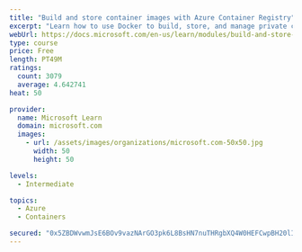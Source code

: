 ```yaml
---
title: "Build and store container images with Azure Container Registry"
excerpt: "Learn how to use Docker to build, store, and manage private container images with the Azure Container Registry."
webUrl: https://docs.microsoft.com/en-us/learn/modules/build-and-store-container-images/
type: course
price: Free
length: PT49M
ratings:
  count: 3079
  average: 4.642741
heat: 50

provider:
  name: Microsoft Learn
  domain: microsoft.com
  images:
    - url: /assets/images/organizations/microsoft.com-50x50.jpg
      width: 50
      height: 50

levels:
  - Intermediate

topics:
  - Azure
  - Containers

secured: "0x5ZBDWvwmJsE6BOv9vazNArGO3pk6L8BsHN7nuTHRgbXQ4W0HEFCwpBH20lIYDtkzkooq5XFXaZ1p2xAXXFl+l6/y7nk190A/FyDDTTbDkOJDXknZMRRm+5wAhkC5pFHL5H+OgaGPZ/3iZgEfqPrLGiuXxvYmdaOGh3ZJS0wwMdlBBavhkBqe8ZFcPTZgZh8lGHRaQDr3wGLUsQSSBBT0tb17lVd6TGR5HIuKWVePxX6Uduu/+D9ITr7IThswQwmJI8BcH2C1X17uiP+ANYIheCjd9v2tEFtbBZF0RlvuW6lDtPRbtGYox+YUN9Ixci5MCcSyUeHOnq3nIPWpYGMkoQBFSbWDVy8W6GnPtZiTOtWhiFFoF3q87TTVOYZ6HFB0l6+gZqGfp3IDBpmIpwAi7Nw7Hu5k88BvqU3cVjFYk=;lD8DXjxaq24WE4i9AaoiOw=="
---
```


